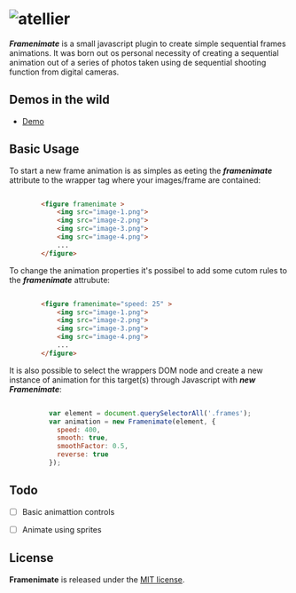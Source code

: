 # ![atellier](http://framenimate.margis.com.br/framenimate.svg)

<strong><i>Framenimate</i></strong> is a small javascript plugin to create simple sequential frames animations. It was born out os personal necessity of creating a sequential animation out of a series of photos taken using de sequential shooting function from digital cameras.

## Demos in the wild
* [Demo](http://framenimate.margis.com.br/)


## Basic Usage

<p>To start a new frame animation is as simples as eeting the <strong><i>framenimate</i></strong> attribute to the wrapper tag where your images/frame are contained:</p>

```html

        <figure framenimate >
            <img src="image-1.png">
            <img src="image-2.png">
            <img src="image-3.png">
            <img src="image-4.png">
            ...
        </figure>

```

<p>To change the animation properties it's possibel to add some cutom rules to the <strong><i>framenimate</i></strong> attrubute:</p>

```html

        <figure framenimate="speed: 25" >
            <img src="image-1.png">
            <img src="image-2.png">
            <img src="image-3.png">
            <img src="image-4.png">
            ...
        </figure>

```

<p>It is also possible to select the wrappers DOM node and create a new instance of animation for this target(s) through Javascript with <strong><i>new Framenimate</i></strong>:</p>

```javascript

          var element = document.querySelectorAll('.frames');
          var animation = new Framenimate(element, {
            speed: 400,
            smooth: true,
            smoothFactor: 0.5,
            reverse: true
          });

```


## Todo
- [ ] Basic animattion controls
- [ ] Animate using sprites


## License

**Framenimate** is released under the
[MIT license](https://github.com/scup/atellier/blob/development/LICENSE.md).
